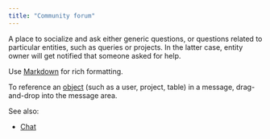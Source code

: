 ```yaml
---
title: "Community forum"
---
```


A place to socialize and ask either generic questions, or questions related to particular entities, such as queries or
projects. In the latter case, entity owner will get notified that someone asked for help.

Use [Markdown](https://en.wikipedia.org/wiki/Markdown) for rich formatting.

To reference an [object](../datagrok/concepts/objects.md) (such as a user, project, table) in a message, drag-and-drop into the
message area.

See also:

* [Chat](chat.md)

